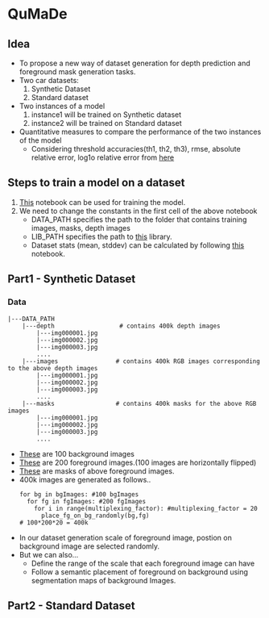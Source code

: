 # QuMaDe
## Idea
* To propose a new way of dataset generation for depth prediction and foreground mask generation tasks.
* Two car datasets:
    1. Synthetic Dataset
    2. Standard dataset
* Two instances of a model
    1. instance1 will be trained on Synthetic dataset
    2. instance2 will be trained on Standard dataset
* Quantitative measures to compare the performance of the two instances of the model
    * Considering threshold accuracies(th1, th2, th3), rmse, absolute relative error, log1o relative error from [here](https://github.com/ialhashim/DenseDepth/blob/master/utils.py)
## Steps to train a model on a dataset
1. [This](https://github.com/Lakshman511/QuMaDe/blob/master/training.ipynb) notebook can be used for training the model.
2. We need to change the constants in the first cell of the above notebook
   * DATA_PATH specifies the path to the folder that contains training images, masks, depth images
   * LIB_PATH specifies the path to [this](https://github.com/Lakshman511/QuMaDe/tree/master/EVALibrary/EVA4) library.
   * Dataset stats (mean, stddev) can be calculated by following [this](https://github.com/Lakshman511/QuMaDe/blob/master/QuMaDe_data_statistics.ipynb) notebook.

## Part1 - Synthetic Dataset
  ### Data
  ```
  |---DATA_PATH
      |---depth                  # contains 400k depth images
          |---img000001.jpg
          |---img000002.jpg
          |---img000003.jpg
          ....
      |---images                # contains 400k RGB images corresponding to the above depth images
          |---img000001.jpg
          |---img000002.jpg
          |---img000003.jpg
          ....
      |---masks                 # contains 400k masks for the above RGB images
          |---img000001.jpg
          |---img000002.jpg
          |---img000003.jpg
          ....
  ```
  * [These](https://github.com/Lakshman511/QuMaDe/tree/master/Data/bgImages) are 100 background images
  * [These](https://github.com/Lakshman511/QuMaDe/tree/master/Data/fgImages) are 200 foreground images.(100 images are horizontally flipped)
  * [These](https://github.com/Lakshman511/QuMaDe/tree/master/Data/masks) are masks of above foreground images.
  * 400k images are generated as follows..
      ```
      for bg in bgImages: #100 bgImages
        for fg in fgImages: #200 fgImages
          for i in range(multiplexing_factor): #multiplexing_factor = 20
            place_fg_on_bg_randomly(bg,fg)
      # 100*200*20 = 400k
      ```
   * In our dataset generation scale of foreground image, postion on background image are selected randomly.
   * But we can also...
      * Define the range of the scale that each foreground image can have
      * Follow a semantic placement of foreground on background using segmentation maps of background Images.
      
 ## Part2 - Standard Dataset
